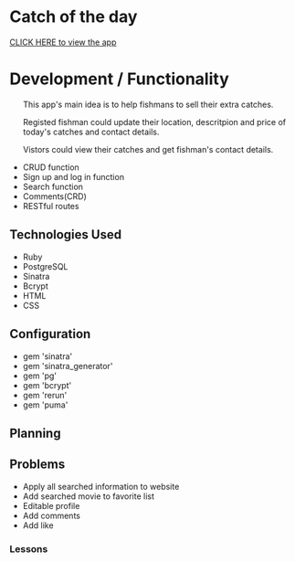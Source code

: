 <h1>Catch of the day</h1>

<a href="">CLICK HERE to view the app</a>

<h1>Development / Functionality</h1>
<ul>
    <p>This app's main idea is to help fishmans to sell their extra catches.</p>
    <p>Registed fishman could update their location, descritpion and price of today's catches and contact details.</p>
    <p>Vistors could view their catches and get fishman's contact details.</p>
    <li>CRUD function</li>
    <li>Sign up and log in function</li>
    <li>Search function</li>
    <li>Comments(CRD)</li>
    <li>RESTful routes</li>
</ul>

<h2>Technologies Used</h2>
<ul>
    <li>Ruby</li>
    <li>PostgreSQL</li>
    <li>Sinatra</li>
    <li>Bcrypt</li>
    <li>HTML</li>
    <li>CSS</li>
</ul>

<h2>Configuration</h2>
<ul>
    <li>gem 'sinatra'</li>
    <li>gem 'sinatra_generator'</li>
    <li>gem 'pg'</li>
    <li>gem 'bcrypt'</li>
    <li>gem 'rerun'</li>
    <li>gem 'puma'</li>
</ul>

<h2>Planning</h2>
<!-- <img src="/Wireframe.png" alt="wireframe" style="height:500px; width:700px;"/> -->
<h2>Problems</h2>
<ul>
    <li>Apply all searched information to website</li>
    <li>Add searched movie to favorite list</li>
    <li>Editable profile</li>
    <li>Add comments</li>
    <li>Add like</li>
</ul>
<h3>Lessons</h3>



    